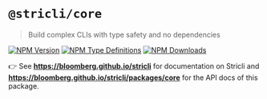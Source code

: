 # `@stricli/core`

> Build complex CLIs with type safety and no dependencies

[![NPM Version](https://img.shields.io/npm/v/@stricli/core.svg?style=flat-square)](https://www.npmjs.com/package/@stricli/core)
[![NPM Type Definitions](https://img.shields.io/npm/types/@stricli/core.svg?style=flat-square)](https://www.npmjs.com/package/@stricli/core)
[![NPM Downloads](https://img.shields.io/npm/dm/@stricli/core.svg?style=flat-square)](https://www.npmjs.com/package/@stricli/core)

👉 See **https://bloomberg.github.io/stricli** for documentation on Stricli and **https://bloomberg.github.io/stricli/packages/core** for the API docs of this package.
